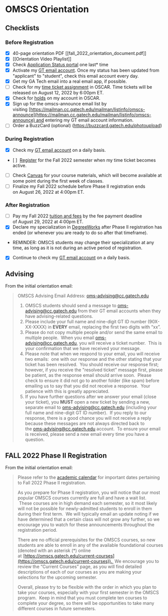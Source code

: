 # OMSCS Orientation

## Checklists

### Before Registration

- [x] 40-page orientation PDF [[fall_2022_orientation_document.pdf]]
- [x] [[Orientation Video Playlist]]
- [x] Check [Application Status portal](https://gradapp.gatech.edu/account/login) one last\* time
- [x] Activate my [GT email account](https://oit.gatech.edu/email). Once my status has been updated from "applicant" to "student", check this email account every day.
- [x] Get my GA Tech email into a real email app, if possible.
- [ ] Check for my [time ticket assignment](https://registrar.gatech.edu/registration/time-tickets) in OSCAR. Time tickets will be released on August 12, 2022 by 6:00pm ET.
- [x] Check for [holds](https://registrar.gatech.edu/registration/holds) on my account in OSCAR.
- [x] Sign up for the omscs-announce email list by visiting [https://mailman.cc.gatech.edu/mailman/listinfo/omscs-announce](https://mailman.cc.gatech.edu/mailman/listinfo/omscs-announce) and entering my GT email account information.
- [ ] Order a BuzzCard (optional) (https://buzzcard.gatech.edu/photoupload)

### During Registration

- [x] Check my [GT email account](https://mail.gatech.edu/) on a daily basis.
- [ ]  [Register](https://registrar.gatech.edu/registration/registration-information) for the Fall 2022 semester when my time ticket becomes active.
- [ ] Check [Canvas](https://canvas.gatech.edu/) for your course materials, which will become available at some point during the first week of classes. 
- [ ] Finalize my Fall 2022 schedule before Phase II registration ends on August 26, 2022 at 4:00pm ET.

### After Registration

- [ ] Pay my Fall 2022 [tuition and fees](http://www.bursar.gatech.edu/) by the fee payment deadline of August 29, 2022 at 4:00pm ET.
- [x] Declare my specialization in [DegreeWorks](https://oscar.gatech.edu/) after Phase II registration has ended (or whenever you are ready to do so after that timeframe).
-   REMINDER: OMSCS students may change their specialization at any time, as long as it is not during an active period of registration.
- [x] Continue to check my [GT email account](https://mail.gatech.edu/) on a daily basis.


## Advising

From the initial orientation email:

> OMSCS Advising Email Address: [oms-advising@cc.gatech.edu](mailto:oms-advising@cc.gatech.edu)
> 1. OMSCS students should send a message to [oms-advising@cc.gatech.edu](mailto:oms-advising@cc.gatech.edu) from their GT email accounts when they have advising-related questions.
> 2. Please include your full name and nine-digit GT ID number (90X-XX-XXXX) in **EVERY** email, replacing the first two digits with “xx”. 
> 3. Please do not copy multiple people and/or send the same email to multiple people.  When you email [oms-advising@cc.gatech.edu](mailto:oms-advising@cc.gatech.edu), you will receive a ticket number.  This is your confirmation that we have received your message.
> 4. Please note that when we respond to your email, you will receive two emails:  one with our response and the other stating that your ticket has been resolved.  You should receive our response first; however, if you receive the "resolved ticket" message first, please be patient, as the response email should arrive soon.  Please check to ensure it did not go to another folder (like spam) before emailing us to say that you did not receive a response.  Your patience with this is greatly appreciated.
> 5. If you have further questions after we answer your email (close your ticket), you **MUST** open a new ticket by sending a new, separate email to [oms-advising@cc.gatech.edu](mailto:oms-advising@cc.gatech.edu) (including your full name and nine-digit GT ID number).  If you reply to our response, there is a good chance you will not receive a reply because these messages are not always directed back to the [oms-advising@cc.gatech.edu](mailto:oms-advising@cc.gatech.edu) account.  To ensure your email is received, please send a new email every time you have a question.

## FALL 2022 Phase II Registration

From the initial orientation email:

> Please refer to the [academic calendar](https://registrar.gatech.edu/calendar) for important dates pertaining to Fall 2022 Phase II registration.
>
> As you prepare for Phase II registration, you will notice that our most popular OMSCS courses currently are full and have a wait list.  These courses are in high demand each semester, so it most likely will not be possible for newly-admitted students to enroll in them during their first term.  We will typically email an update noting if we have determined that a certain class will not grow any further, so we encourage you to watch for these announcements throughout the registration period.
>
> There are no official prerequisites for the OMSCS courses, so new students are able to enroll in any of the available foundational courses (denoted with an asterisk (*) online at [https://omscs.gatech.edu/current-courses](https://omscs.gatech.edu/current-courses)).  We encourage you to review the “Current Courses” page, as you will find detailed descriptions of each of our courses as you are making your selections for the upcoming semester.
>
> Overall, please try to be flexible with the order in which you plan to take your courses, especially with your first semester in the OMSCS program.  Keep in mind that you must complete ten courses to complete your degree, so there will be opportunities to take many different courses in future semesters.